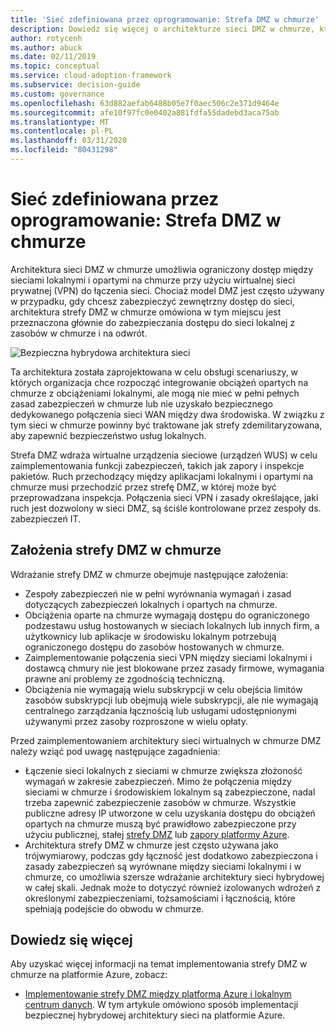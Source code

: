 ```yaml
---
title: 'Sieć zdefiniowana przez oprogramowanie: Strefa DMZ w chmurze'
description: Dowiedz się więcej o architekturze sieci DMZ w chmurze, która umożliwia ograniczony dostęp do sieci lokalnych i opartych na chmurze przy użyciu sieci VPN.
author: rotycenh
ms.author: abuck
ms.date: 02/11/2019
ms.topic: conceptual
ms.service: cloud-adoption-framework
ms.subservice: decision-guide
ms.custom: governance
ms.openlocfilehash: 63d882aefab6488b05e7f0aec506c2e371d9464e
ms.sourcegitcommit: afe10f97fc0e0402a881fdfa55dadebd3aca75ab
ms.translationtype: MT
ms.contentlocale: pl-PL
ms.lasthandoff: 03/31/2020
ms.locfileid: "80431298"
---
```

# <a name="software-defined-networking-cloud-dmz"></a>Sieć zdefiniowana przez oprogramowanie: Strefa DMZ w chmurze

Architektura sieci DMZ w chmurze umożliwia ograniczony dostęp między sieciami lokalnymi i opartymi na chmurze przy użyciu wirtualnej sieci prywatnej (VPN) do łączenia sieci. Chociaż model DMZ jest często używany w przypadku, gdy chcesz zabezpieczyć zewnętrzny dostęp do sieci, architektura strefy DMZ w chmurze omówiona w tym miejscu jest przeznaczona głównie do zabezpieczania dostępu do sieci lokalnej z zasobów w chmurze i na odwrót.

![Bezpieczna hybrydowa architektura sieci](https://docs.microsoft.com/azure/architecture/reference-architectures/dmz/images/dmz-private.png)

Ta architektura została zaprojektowana w celu obsługi scenariuszy, w których organizacja chce rozpocząć integrowanie obciążeń opartych na chmurze z obciążeniami lokalnymi, ale mogą nie mieć w pełni pełnych zasad zabezpieczeń w chmurze lub nie uzyskało bezpiecznego dedykowanego połączenia sieci WAN między dwa środowiska. W związku z tym sieci w chmurze powinny być traktowane jak strefy zdemilitaryzowana, aby zapewnić bezpieczeństwo usług lokalnych.

Strefa DMZ wdraża wirtualne urządzenia sieciowe (urządzeń WUS) w celu zaimplementowania funkcji zabezpieczeń, takich jak zapory i inspekcje pakietów. Ruch przechodzący między aplikacjami lokalnymi i opartymi na chmurze musi przechodzić przez strefę DMZ, w której może być przeprowadzana inspekcja. Połączenia sieci VPN i zasady określające, jaki ruch jest dozwolony w sieci DMZ, są ściśle kontrolowane przez zespoły ds. zabezpieczeń IT.

## <a name="cloud-dmz-assumptions"></a>Założenia strefy DMZ w chmurze

Wdrażanie strefy DMZ w chmurze obejmuje następujące założenia:

- Zespoły zabezpieczeń nie w pełni wyrównania wymagań i zasad dotyczących zabezpieczeń lokalnych i opartych na chmurze.
- Obciążenia oparte na chmurze wymagają dostępu do ograniczonego podzestawu usług hostowanych w sieciach lokalnych lub innych firm, a użytkownicy lub aplikacje w środowisku lokalnym potrzebują ograniczonego dostępu do zasobów hostowanych w chmurze.
- Zaimplementowanie połączenia sieci VPN między sieciami lokalnymi i dostawcą chmury nie jest blokowane przez zasady firmowe, wymagania prawne ani problemy ze zgodnością techniczną.
- Obciążenia nie wymagają wielu subskrypcji w celu obejścia limitów zasobów subskrypcji lub obejmują wiele subskrypcji, ale nie wymagają centralnego zarządzania łącznością lub usługami udostępnionymi używanymi przez zasoby rozproszone w wielu opłaty.

Przed zaimplementowaniem architektury sieci wirtualnych w chmurze DMZ należy wziąć pod uwagę następujące zagadnienia:

- Łączenie sieci lokalnych z sieciami w chmurze zwiększa złożoność wymagań w zakresie zabezpieczeń. Mimo że połączenia między sieciami w chmurze i środowiskiem lokalnym są zabezpieczone, nadal trzeba zapewnić zabezpieczenie zasobów w chmurze. Wszystkie publiczne adresy IP utworzone w celu uzyskania dostępu do obciążeń opartych na chmurze muszą być prawidłowo zabezpieczone przy użyciu publicznej, stałej [strefy DMZ](https://docs.microsoft.com/azure/architecture/reference-architectures/dmz/secure-vnet-dmz?toc=https://docs.microsoft.com/azure/cloud-adoption-framework/toc.json&bc=https://docs.microsoft.com/azure/cloud-adoption-framework/_bread/toc.json) lub [zapory platformy Azure](https://docs.microsoft.com/azure/firewall).
- Architektura strefy DMZ w chmurze jest często używana jako trójwymiarowy, podczas gdy łączność jest dodatkowo zabezpieczona i zasady zabezpieczeń są wyrównane między sieciami lokalnymi i w chmurze, co umożliwia szersze wdrażanie architektury sieci hybrydowej w całej skali. Jednak może to dotyczyć również izolowanych wdrożeń z określonymi zabezpieczeniami, tożsamościami i łącznością, które spełniają podejście do obwodu w chmurze.

## <a name="learn-more"></a>Dowiedz się więcej

Aby uzyskać więcej informacji na temat implementowania strefy DMZ w chmurze na platformie Azure, zobacz:

- [Implementowanie strefy DMZ między platformą Azure i lokalnym centrum danych](https://docs.microsoft.com/azure/architecture/reference-architectures/dmz/secure-vnet-hybrid). W tym artykule omówiono sposób implementacji bezpiecznej hybrydowej architektury sieci na platformie Azure.
